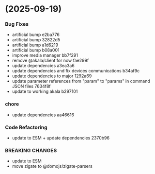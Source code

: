#  (2025-09-19)


### Bug Fixes

* artificial bump e2ba776
* artificial bump 32822d5
* artificial bump a1d6219
* artificial bump b08a001
* improve media manager bb7f291
* remove @akala/client for now fae299f
* update dependencies a3ea3a6
* update dependencies and fix devices communications b34af9c
* update dependencies to major 1292a69
* update parameter references from "param" to "params" in command JSON files 7634f8f
* update to working akala b297101


### chore

* update dependencies aa46616


### Code Refactoring

* update to ESM + update dependencies 2370b96


### BREAKING CHANGES

* update to ESM
* move zigate to @domojs/zigate-parsers



